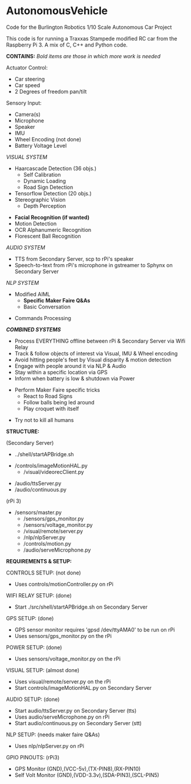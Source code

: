 # AutonomousVehicle
Code for the Burlington Robotics 1/10 Scale Autonomous Car Project

This code is for running a Traxxas Stampede modified RC car from the Raspberry Pi 3.
A mix of C, C++ and Python code.


<b>CONTAINS:</b>
<i>Bold items are those in which more work is needed</i>

Actuator Control:
- Car steering
- Car speed
- 2 Degrees of freedom pan/tilt

Sensory Input:
- Camera(s)
- Microphone
- Speaker
- IMU
- Wheel Encoding (not done)
- Battery Voltage Level

<i>VISUAL SYSTEM</i>
+ Haarcascade Detection (36 objs.)
  - Self Calibration
  - Dynamic Loading
  - Road Sign Detection
+ Tensorflow Detection (20 objs.)
+ Stereographic Vision 
  - Depth Perception
- <b>Facial Recognition (if wanted)</b>
- Motion Detection
- OCR Alphanumeric Recognition
- Florescent Ball Recognition

<i>AUDIO SYSTEM</i>
- TTS from Secondary Server, scp to rPi's speaker
- Speech-to-text from rPi's microphone in gstreamer to Sphynx on Secondary Server

<i>NLP SYSTEM</i>
+ Modified AIML
  - <b>Specific Maker Faire Q&As</b>
  - Basic Conversation
- Commands Processing


<b><i>COMBINED SYSTEMS</i></b>
- Process EVERYTHING offline between rPi & Secondary Server via Wifi Relay
- Track & follow objects of interest via Visual, IMU & Wheel encoding
- Avoid hitting people's feet by Visual disparity & motion detection
- Engage with people around it via NLP & Audio
- Stay within a specific location via GPS
- Inform when battery is low & shutdown via Power
+ Perform Maker Faire specific tricks
  - React to Road Signs
  - Follow balls being led around 
  - Play croquet with itself
- Try not to kill all humans


<b>STRUCTURE:</b>

(Secondary Server)
- ../shell/startAPBridge.sh
+ /controls/imageMotionHAL.py
  - /visual/videorecClient.py
- /audio/ttsServer.py
- /audio/continuous.py

(rPi 3)
+ /sensors/master.py
  - /sensors/gps_monitor.py
  - /sensors/voltage_monitor.py
  - /visual/remote/server.py
  - /nlp/nlpServer.py
  - /controls/motion.py
  - /audio/serveMicrophone.py


<b>REQUIREMENTS & SETUP:</b>

CONTROLS SETUP: (not done)
- Uses controls/motionController.py on rPi

WIFI RELAY SETUP: (done)
- Start ./src/shell/startAPBridge.sh on Secondary Server

GPS SETUP: (done)
- GPS sensor monitor requires 'gpsd /dev/ttyAMA0' to be run on rPi
- Uses sensors/gps_monitor.py on the rPi

POWER SETUP: (done)
- Uses sensors/voltage_monitor.py on the rPi

VISUAL SETUP: (almost done)
- Uses visual/remote/server.py on the rPi
- Start controls/imageMotionHAL.py on Secondary Server

AUDIO SETUP: (done)
- Start audio/ttsServer.py on Secondary Server (tts)
- Uses audio/serveMicrophone.py on rPi
- Start audio/continuous.py on Secondary Server (stt)

NLP SETUP: (needs maker faire Q&As)
- Uses nlp/nlpServer.py on rPi

GPIO PINOUTS: (rPi3)
- GPS Monitor (GND),(VCC-5v),(TX-PIN8),(RX-PIN10)
- Self Volt Monitor (GND),(VDD-3.3v),(SDA-PIN3),(SCL-PIN5)

